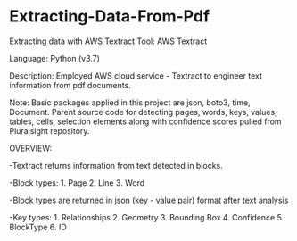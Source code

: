# Extracting-Data-From-Pdf
Extracting data with AWS Textract
Tool: AWS Textract

Language: Python (v3.7)

Description: Employed AWS cloud service - Textract to engineer text information from pdf documents.

Note: Basic packages applied in this project are json, boto3, time, Document. Parent source code for detecting pages, 
words, keys, values, tables, cells, selection elements along with confidence scores pulled from Pluralsight repository.

OVERVIEW:

-Textract returns information from text detected in blocks.

-Block types: 1. Page 2. Line 3. Word

-Block types are returned in json (key - value pair) format after text analysis

-Key types: 1. Relationships 2. Geometry 3. Bounding Box 4. Confidence 5. BlockType 6. ID
